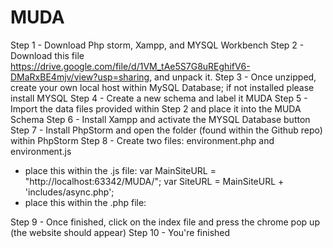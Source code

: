 # MUDA
Step 1 - Download Php storm, Xampp, and MYSQL Workbench
Step 2 - Download this file https://drive.google.com/file/d/1VM_tAe5S7G8uREghifV6-DMaRxBE4mjv/view?usp=sharing, and unpack it.
Step 3 - Once unzipped, create your own local host within MySQL Database; if not installed please install MYSQL
Step 4 - Create a new schema and label it MUDA
Step 5 - Import the data files provided within Step 2 and place it into the MUDA Schema
Step 6 - Install Xampp and activate the MYSQL Database button
Step 7 - Install PhpStorm and open the folder (found within the Github repo) within PhpStorm 
Step 8 - Create two files: environment.php and environment.js
  - place this within the .js file:
      var MainSiteURL = "http://localhost:63342/MUDA/";
      var SiteURL = MainSiteURL + 'includes/async.php';
  - place this within the .php file:
      <?php
        $config['servername'] = 'localhost';
        $config['username'] = 'root';
        $config['password'] = '';
        $config['dbName'] = 'muda';

        $config['system_path'] = ""; (root being the directory where the folder is found)
        $config['system_url'] = "http://localhost:63342/MUDA/www_home/";
Step 9 - Once finished, click on the index file and press the chrome pop up (the website should appear)
Step 10 - You're finished
